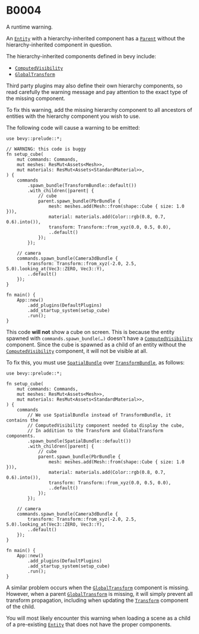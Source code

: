 # B0004

A runtime warning.

An [`Entity`] with a hierarchy-inherited component has a [`Parent`]
without the hierarchy-inherited component in question.

The hierarchy-inherited components defined in bevy include:

- [`ComputedVisibility`]
- [`GlobalTransform`]

Third party plugins may also define their own hierarchy components, so
read carefully the warning message and pay attention to the exact type
of the missing component.

To fix this warning, add the missing hierarchy component to all ancestors
of entities with the hierarchy component you wish to use.

The following code will cause a warning to be emitted:

```rust,no_run
use bevy::prelude::*;

// WARNING: this code is buggy
fn setup_cube(
    mut commands: Commands,
    mut meshes: ResMut<Assets<Mesh>>,
    mut materials: ResMut<Assets<StandardMaterial>>,
) {
    commands
        .spawn_bundle(TransformBundle::default())
        .with_children(|parent| {
            // cube
            parent.spawn_bundle(PbrBundle {
                mesh: meshes.add(Mesh::from(shape::Cube { size: 1.0 })),
                material: materials.add(Color::rgb(0.8, 0.7, 0.6).into()),
                transform: Transform::from_xyz(0.0, 0.5, 0.0),
                ..default()
            });
        });

    // camera
    commands.spawn_bundle(Camera3dBundle {
        transform: Transform::from_xyz(-2.0, 2.5, 5.0).looking_at(Vec3::ZERO, Vec3::Y),
        ..default()
    });
}

fn main() {
    App::new()
        .add_plugins(DefaultPlugins)
        .add_startup_system(setup_cube)
        .run();
}
```

This code **will not** show a cube on screen.
This is because the entity spawned with `commands.spawn_bundle(…)`
doesn't have a [`ComputedVisibility`] component.
Since the cube is spawned as a child of an entity without the
[`ComputedVisibility`] component, it will not be visible at all.

To fix this, you must use [`SpatialBundle`] over [`TransformBundle`],
as follows:

```rust,no_run
use bevy::prelude::*;

fn setup_cube(
    mut commands: Commands,
    mut meshes: ResMut<Assets<Mesh>>,
    mut materials: ResMut<Assets<StandardMaterial>>,
) {
    commands
        // We use SpatialBundle instead of TransformBundle, it contains the
        // ComputedVisibility component needed to display the cube,
        // In addition to the Transform and GlobalTransform components.
        .spawn_bundle(SpatialBundle::default())
        .with_children(|parent| {
            // cube
            parent.spawn_bundle(PbrBundle {
                mesh: meshes.add(Mesh::from(shape::Cube { size: 1.0 })),
                material: materials.add(Color::rgb(0.8, 0.7, 0.6).into()),
                transform: Transform::from_xyz(0.0, 0.5, 0.0),
                ..default()
            });
        });

    // camera
    commands.spawn_bundle(Camera3dBundle {
        transform: Transform::from_xyz(-2.0, 2.5, 5.0).looking_at(Vec3::ZERO, Vec3::Y),
        ..default()
    });
}

fn main() {
    App::new()
        .add_plugins(DefaultPlugins)
        .add_startup_system(setup_cube)
        .run();
}
```

A similar problem occurs when the [`GlobalTransform`] component is missing.
However, when a parent [`GlobalTransform`] is missing,
it will simply prevent all transform propagation,
including when updating the [`Transform`] component of the child.

You will most likely encounter this warning when loading a scene
as a child of a pre-existing [`Entity`] that does not have the proper components.

[`ComputedVisibility`]: https://docs.rs/bevy/*/bevy/render/view/struct.ComputedVisibility.html
[`GlobalTransform`]: https://docs.rs/bevy/*/bevy/transform/components/struct.GlobalTransform.html
[`Transform`]: https://docs.rs/bevy/*/bevy/transform/components/struct.Transform.html
[`Parent`]: https://docs.rs/bevy/*/bevy/hierarchy/struct.Parent.html
[`Entity`]: https://docs.rs/bevy/*/bevy/ecs/entity/struct.Entity.html
[`SpatialBundle`]: https://docs.rs/bevy/*/bevy/render/prelude/struct.SpatialBundle.html
[`TransformBundle`]: https://docs.rs/bevy/*/bevy/transform/struct.TransformBundle.html

